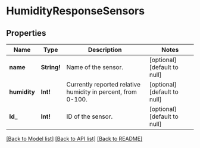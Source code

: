 # HumidityResponseSensors

## Properties
Name | Type | Description | Notes
------------ | ------------- | ------------- | -------------
**name** | **String!** | Name of the sensor. | [optional] [default to null]
**humidity** | **Int!** | Currently reported relative humidity in percent, from 0-100. | [optional] [default to null]
**Id_** | **Int!** | ID of the sensor. | [optional] [default to null]

[[Back to Model list]](../README.md#documentation-for-models) [[Back to API list]](../README.md#documentation-for-api-endpoints) [[Back to README]](../README.md)


